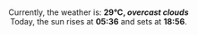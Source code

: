 <p  align="center"><br/>Currently, the weather is: <b> 29°C, <i>overcast clouds</i></b></br>Today, the sun rises at <b>05:36</b> and sets at <b>18:56</b>.</p>